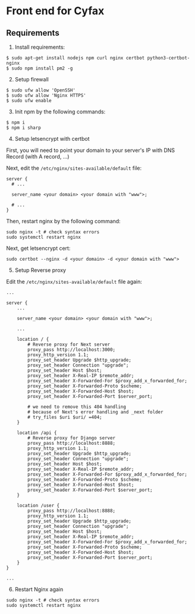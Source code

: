 # Front end for Cyfax

## Requirements
1. Install requirements:

```
$ sudo apt-get install nodejs npm curl nginx certbot python3-certbot-nginx
$ sudo npm install pm2 -g
```

2. Setup firewall

```
$ sudo ufw allow 'OpenSSH'
$ sudo ufw allow 'Nginx HTTPS'
$ sudo ufw enable
```

3. Init npm by the following commands:

```
$ npm i
$ npm i sharp
```

4. Setup letsencrypt with certbot

First, you will need to point your domain to your server's IP with DNS Record (with A record, ...)

Next, edit the `/etc/nginx/sites-available/default` file:

```
server {
  # ...

  server_name <your domain> <your domain with "www">;

  # ...
}
```

Then, restart nginx by the following command: 

```
sudo nginx -t # check syntax errors
sudo systemctl restart nginx
```

Next, get letsencrypt cert:

```
sudo certbot --nginx -d <your domain> -d <your domain with "www">
```

5. Setup Reverse proxy

Edit the `/etc/nginx/sites-available/default` file again:

```
...

server {
    ...

    server_name <your domain> <your domain with "www">;

    ...

    location / {
        # Reverse proxy for Next server
        proxy_pass http://localhost:3000;
        proxy_http_version 1.1;
        proxy_set_header Upgrade $http_upgrade;
        proxy_set_header Connection "upgrade";
        proxy_set_header Host $host;
        proxy_set_header X-Real-IP $remote_addr;
        proxy_set_header X-Forwarded-For $proxy_add_x_forwarded_for;
        proxy_set_header X-Forwarded-Proto $scheme;
        proxy_set_header X-Forwarded-Host $host;
        proxy_set_header X-Forwarded-Port $server_port;

        # we need to remove this 404 handling
        # because of Next's error handling and _next folder
        # try_files $uri $uri/ =404;
    }

    location /api {
        # Reverse proxy for Django server
        proxy_pass http://localhost:8888;
        proxy_http_version 1.1;
        proxy_set_header Upgrade $http_upgrade;
        proxy_set_header Connection "upgrade";
        proxy_set_header Host $host;
        proxy_set_header X-Real-IP $remote_addr;
        proxy_set_header X-Forwarded-For $proxy_add_x_forwarded_for;
        proxy_set_header X-Forwarded-Proto $scheme;
        proxy_set_header X-Forwarded-Host $host;
        proxy_set_header X-Forwarded-Port $server_port;
    }

    location /user {
        proxy_pass http://localhost:8888;
        proxy_http_version 1.1;
        proxy_set_header Upgrade $http_upgrade;
        proxy_set_header Connection "upgrade";
        proxy_set_header Host $host;
        proxy_set_header X-Real-IP $remote_addr;
        proxy_set_header X-Forwarded-For $proxy_add_x_forwarded_for;
        proxy_set_header X-Forwarded-Proto $scheme;
        proxy_set_header X-Forwarded-Host $host;
        proxy_set_header X-Forwarded-Port $server_port;
    }
}

...
```

6. Restart Nginx again

```
sudo nginx -t # check syntax errors
sudo systemctl restart nginx
```
